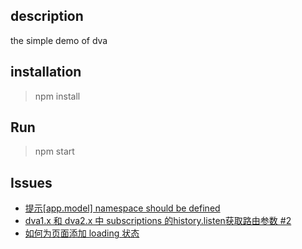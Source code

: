 ## description 
the simple demo of dva

## installation
> npm install

## Run
> npm start

## Issues
- [提示[app.model] namespace should be defined](https://github.com/SunShinewyf/dva-example/issues/1)
- [dva1.x 和 dva2.x 中 subscriptions 的history.listen获取路由参数 #2](https://github.com/SunShinewyf/dva-example/issues/2)
- [如何为页面添加 loading 状态](https://github.com/SunShinewyf/dva-example/issues/3)